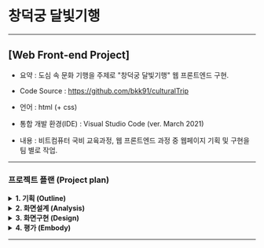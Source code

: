
# 창덕궁 달빛기행
---
## [Web Front-end Project] 

- 요약 : 도심 속 문화 기행을 주제로 "창덕궁 달빛기행" 웹 프론트엔드 구현.

- Code Source : https://github.com/bkk91/culturalTrip

- 언어 : html (+ css) 

- 통합 개발 환경(IDE) : Visual Studio Code (ver. March 2021)

- 내용 : 비트컴퓨터 국비 교육과정, 웹 프론트엔드 과정 중 웹페이지 기획 및 구현을 팀 별로 작업.

---
### 프로젝트 플랜 (Project plan)


<details>
<summary> <b> 1. 기획 (Outline) </b> </summary>
<div markdown="1">
 
- 주제 선정 : 현 수준에서 구현할 수 있는 직관적이고 접근용이한 주제를 선정.
- 디자인 컨셉: 달빛 기행이라는 주제 속에서 전체적으로 은은하고 어두운 분위기를 연출.
- 개발 방식 : Agile / scrum 방식을 활용하여 정해진 날짜 까지 반응형 기능을 구현 및 6명의 인원르 각각 2명씩 나누어 짝코딩.  

 <img src="./img/ui2.png"  width="500">
 
 </div>
</details>

<details>
<summary> <b> 2. 화면설계 (Analysis) </b> </summary>
<div markdown="1">

- 화면 설계는 app.diagrams.net에서 기본 설계도를 작성 후  https://jeongyunlee.github.io/2021-Earthday/index.html 의 구성을 참고,
- 주제에 관련하여 내용은 한국문화재단에서 제공하는(https://www.chf.or.kr/) 창덕궁 정보를 참고. 
- 반응형 기능들은 https://www.webjangi.com/ 를 참고하여 디자인에 맞게 구성.

<img src="./img/ui1.png"  width="500">

 </div>
</details>

<details>
<summary> <b> 3. 화면구현 (Design) </b> </summary>
<div markdown="1">
 
###### Header

- 창덕궁 달빛기행이라는 주제에 맞추어 밤하늘의 어두운 분위기를 배경으로, 텍스트를 밝은색으로 구성하여 대조적인 느낌으로 헤더 구성

<img src="./img/main1.png"  width="500">

###### Section A

- 달빛기행 프로그램의 전반적인 구성내용을 함축하는 동영상 첨부


<img src="./img/main2.png"  width="500">

###### Section B

- 창덕궁에서 제공하는 행사의 내용을 사진 (반응형)으로 구성

<img src="./img/main3.png"  width="500">

###### Section C

- 야간 관람시 각 장소의 위치를 버튼식으로 구성

<img src="./img/main4.png"  width="500">

###### Section D

- 찾아오는 길을 이미자 파일 업로드를 통해 간략히 소개

<img src="./img/main5.png"  width="500">

###### Footer

- 팀원 소개 및 여러 링크들을 걸어 푸터 구성

<img src="./img/main6.png"  width="500">

 </div>
</details>

<details>
<summary> <b> 4. 평가 (Embody) </b> </summary>
<div markdown="1">

 프로젝트를 시작하기에 앞서, 웹에 관련된 수업을 배우면서 내가 할 수 있을까?에 대한 고민이 많았다.

팀장으로서 팀을 구성하고 주제를 회의하며 서로에 대한 다양한 생각의 접점을 맞추는 과정에서 <b>하고 싶은 기능</b>과 <b>할 수 있는 기능</b>의 분류를 하고 기간이 정해진 프로젝트이기 때문에 <b>기능에 대한 priority</b>를 선정하여 구현 순서를 정했다.

파트를 나누고 각자 작업한 파일을 합치는 과정 또한 험난했다. 

사실, github의 branch기능을 활용하지 못하는 상태였기 때문에 

filezilla의 version별 업데이트를 통해 매일매일 모두 작업한 기능을 취합하고 작업하기 전 재 분류하였다. 

생각보다 분류 작업을 통해 소요되는 시간이 많고 내게 할당된 파트까지 작업했기 때문에 시간에 걸쳐 겨우 마무리하였다.

BRANCH기능을 통해 손쉽게 취합을 했다면? 내가 조금더 css에 대하여 익숙했더라면? 하는 아쉬움이 많이 남는 프로젝트였다.

 </div>
</details>

---
